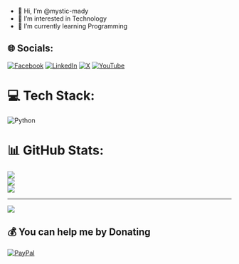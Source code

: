 - 👋 Hi, I’m @mystic-mady
- 👀 I’m interested in Technology 
- 🌱 I’m currently learning Programming 

<!---
mystic-mady/mystic-mady is a ✨ special ✨ repository because its `README.md` (this file) appears on your GitHub profile.
You can click the Preview link to take a look at your changes.
--->

## 🌐 Socials:
[![Facebook](https://img.shields.io/badge/Facebook-%23E4405F.svg?logo=Facebook&logoColor=white)](https://facebook.com/im.madheswaran) [![LinkedIn](https://img.shields.io/badge/LinkedIn-%230077B5.svg?logo=linkedin&logoColor=white)](https://linkedin.com/in/madhes-m) [![X](https://img.shields.io/badge/X-black.svg?logo=X&logoColor=white)](https://x.com/madheswaran__m) [![YouTube](https://img.shields.io/badge/YouTube-%23FF0000.svg?logo=YouTube&logoColor=white)](https://youtube.com/@madhes-waran) 

# 💻 Tech Stack:
![Python](https://img.shields.io/badge/python-3670A0?style=flat&logo=python&logoColor=ffdd54)
# 📊 GitHub Stats:
![](https://github-readme-stats.vercel.app/api?username=mystic-mady&theme=dark&hide_border=false&include_all_commits=false&count_private=false)<br/>
![](https://github-readme-streak-stats.herokuapp.com/?user=mystic-mady&theme=dark&hide_border=false)<br/>
![](https://github-readme-stats.vercel.app/api/top-langs/?username=mystic-mady&theme=dark&hide_border=false&include_all_commits=false&count_private=false&layout=compact)

---
[![](https://visitcount.itsvg.in/api?id=mystic-mady&icon=0&color=0)](https://visitcount.itsvg.in)

  ## 💰 You can help me by Donating
  [![PayPal](https://img.shields.io/badge/PayPal-00457C?style=for-the-badge&logo=paypal&logoColor=white)](https://paypal.me/paypal.me/m4dhes) 

  
<!-- Proudly created with GPRM ( https://gprm.itsvg.in ) -->

